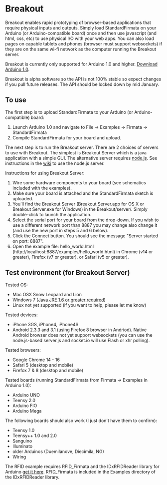 Breakout
===

Breakout enables rapid prototyping of browser-based applications that require physical inputs and outputs. Simply load StandardFirmata on your Arduino (or Arduino-compatible board) once and then use javascript (and html, css, etc) to use physical I/O with your web apps. You can also load pages on capable tablets and phones (browser must support websockets) if they are on the same wi-fi network as the computer running the Breakout server.

Breakout is currently only supported for Arduino 1.0 and higher. [Download Arduino 1.0](http://arduino.cc/en/Main/Software).

Breakout is alpha software so the API is not 100% stable so expect changes if you pull future releases. The API should be locked down by mid January.

To use
---

The first step is to upload StandardFirmata to your Arduino (or Arduino-compatible) board:

1. Launch Arduino 1.0 and navigate to File -> Examples -> Firmata -> StandardFirmata
2. Compile StandardFirmata for your board and upload.

The next step is to run the Breakout server. There are 2 choices of servers to use with Breakout. The simplest is Breakout Server which is a java application with a simple GUI. The alternative server requires [node.js](http://nodejs.org/). See instructions in the [wiki](https://github.com/soundanalogous/Breakout/wiki/Using-the-node.js-server) to use the node.js server.

Instructions for using Breakout Server:

1. Wire some hardware components to your board (see schematics included with the examples).
2. Make sure your board is attached and the StandardFirmata sketch is uploaded. 
3. You'll find the Breakout Server (Breakout Server.app for OS X or Breakout Server.exe for Windows) in the Breakout/server/. Simply double-click to launch the application.
4. Select the serial port for your board from the drop-down. If you wish to use a different network port than 8887 you may change also change it (and use the new port in steps 5 and 6 below).
5. Click the Connect button. You should see the message "Server started on port: 8887".
6. Open the example file: hello_world.html (http://localhost:8887/examples/hello_world.html) in Chrome (v14 or greater), Firefox (v7 or greater), or Safari (v5 or greater).


Test environment (for Breakout Server)
---

Tested OS:

- Mac OSX Snow Leopard and Lion
- Windows 7 ([Java JRE 1.6 or greater required](http://www.java.com/en/download/index.jsp))
- Linux not yet supported (if you want to help, please let me know)

Tested devices:

- iPhone 3GS, iPhone4, iPhone4S
- Android 2.3.3 and 3.1 (using Firefox 8 browser in Andriod). Native Android browser does not yet support websockets (you can use the node.js-based server.js and socket.io will use Flash or xhr polling).

Tested browsers:

- Google Chrome 14 - 16
- Safari 5 (desktop and mobile)
- Firefox 7 & 8 (desktop and mobile)

Tested boards (running StandardFirmata from Firmata -> Examples in Arduino 1.0):

- Arduino UNO
- Teensy 2.0
- Arduino FIO
- Arduino Mega

The following boards should also work (I just don't have them to confirm):

- Teensy 1.0
- Teensy++ 1.0 and 2.0
- Sanguino
- Illuminato
- older Arduinos (Duemilanove, Diecimila, NG)
- Wiring

The RFID example requires RFID_Firmata and the IDxRFIDReader library for Arduino [get it here](https://github.com/soundanalogous/IDxRFIDReader). RFID_Firmata is included in the Examples directory of the IDxRFIDReader library.



